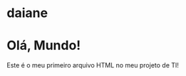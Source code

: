 # daiane
<!DOCTYPE html>
<html lang="pt-BR">
<head>
    <meta charset="UTF-8">
    <meta name="viewport" content="width=device-width, initial-scale=1.0">
    <title>Meu Primeiro Projeto Git</title>
</head>
<body>
    <h1>Olá, Mundo!</h1>
    <p>Este é o meu primeiro arquivo HTML no meu projeto de TI!</p>
</body>
</html>
